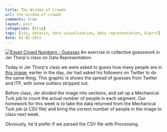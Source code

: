```yaml
---
title: The Wisdom of Crowds
url: the-wisdom-of-crowds
comments: true
layout: post
categories: [blog]
tags: [itp, dataviz, data visualisation, data representation, blprnt]
date: 02-02-2011
---
```

<p class="intro"><a href="http://www.flickr.com/photos/paulmmay/5408457773/" title="Egypt Crowd Numbers - Guesses by paulmmay, on Flickr"><img src="http://farm6.static.flickr.com/5094/5408457773_9bc710b2ef.jpg" class="photo" alt="Egypt Crowd Numbers - Guesses" /></a>
An exercise in collective guesswork in Jer Thorp's class on Data Representation. </p>
Today in Jer Thorp's class we were asked to guess how many people are in <a href="http://paulmay.org/images/uploads/egyptnumbers.jpg" title="this image">this image</a>; earlier in the day, Jer had asked his followers on Twitter to do the same thing. This graphic is shows the spread of guesses from Twitter and ITP, with some outliers stripped out.

Before class, Jer divided the image into sections, and set up a Mechanical Turk job to count the actual number of people in each segment. Our homework for this week is to take the data returned from the Mechanical Turk job (a CSV file) and bring the correct number of people in the image to class next week. 

Obviously, he'd prefer if we parsed the CSV file with Processing.

